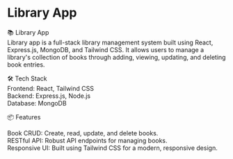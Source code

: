 
# Library App

📚 Library App\
Library app is a full-stack library management system built using React, Express.js, MongoDB, and Tailwind CSS. It allows users to manage a library's collection of books through adding, viewing, updating, and deleting book entries.

🛠️ Tech Stack\
Frontend: React, Tailwind CSS\
Backend: Express.js, Node.js\
Database: MongoDB

📦 Features

Book CRUD: Create, read, update, and delete books.\
RESTful API: Robust API endpoints for managing books.\
Responsive UI: Built using Tailwind CSS for a modern, responsive design.
